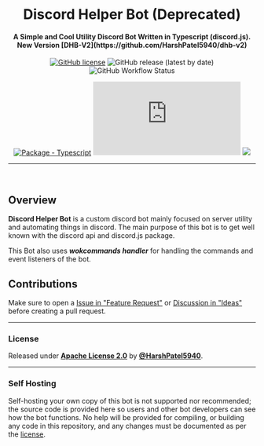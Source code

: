 <div align="center">
<h1> Discord Helper Bot (Deprecated)</h1>
<h4> A Simple and Cool Utility Discord Bot Written in Typescript (discord.js). New Version [DHB-V2](https://github.com/HarshPatel5940/dhb-v2) </h4>

[![GitHub license](https://img.shields.io/github/license/HarshPatel5940/Discord-Helper-Bot?color=informational)](https://github.com/HarshPatel5940/Discord-Helper-Bot/blob/main/LICENSE)
![GitHub release (latest by date)](https://img.shields.io/github/v/release/HarshPatel5940/Discord-Helper-Bot)
![GitHub Workflow Status](https://img.shields.io/github/actions/workflow/status/HarshPatel5940/Discord-Helper-Bot/codeql.yml?branch=main)

[![Package - Typescript](https://img.shields.io/github/package-json/dependency-version/MichaelCurrin/badge-generator/dev/typescript?color=orange)](https://www.npmjs.com/package/typescript "Go to TypeScript on NPM")
![GitHub package.json dependency version (prod)](https://img.shields.io/github/package-json/dependency-version/HarshPatel5940/Discord-Helper-Bot/discord.js?color=yellow)
![](https://img.shields.io/github/package-json/dependency-version/HarshPatel5940/Discord-Helper-Bot/wokcommands?color=white)

</div>

---

<br>

## Overview

**Discord Helper Bot** is a custom discord bot mainly focused on server utility and automating things in discord. The main purpose of this bot is to get well known with the discord api and discord.js package.

This Bot also uses _**wokcommands handler**_ for handling the commands and event listeners of the bot.

## Contributions

Make sure to open a [Issue in "Feature Request"](https://github.com/HarshPatel5940/Discord-Helper-Bot/issues/new/choose) or [Discussion in "Ideas"](https://github.com/HarshPatel5940/Discord-Helper-Bot/discussions) before creating a pull request.

---

### License

Released under [**Apache License 2.0**](https://github.com/HarshPatel5940/Discord-Helper-Bot/blob/main/LICENSE) by [**@HarshPatel5940**](https://github.com/HarshPatel5940).

---

### Self Hosting

Self-hosting your own copy of this bot is not supported nor recommended; the source code is provided here so users and other bot developers can see how the bot functions. No help will be provided for compiling, or building any code in this repository, and any changes must be documented as per the [license](https://github.com/HarshPatel5940/Discord-Helper-Bot/blob/main/LICENSE).
